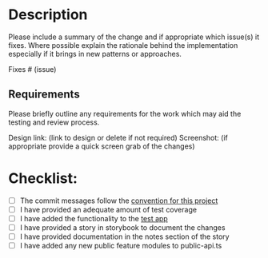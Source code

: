 # Description

Please include a summary of the change and if appropriate which issue(s) it fixes. Where possible explain the rationale behind the implementation especially if it brings in new patterns or approaches.

Fixes # (issue)

## Requirements

Please briefly outline any requirements for the work which may aid the testing and review process.

Design link: (link to design or delete if not required)
Screenshot: (if appropriate provide a quick screen grab of the changes)

# Checklist:

- [ ] The commit messages follow the [convention for this project](./blob/master/docs/CONTRIBUTING.md#conventional-commits)
- [ ] I have provided an adequate amount of test coverage
- [ ] I have added the functionality to the [test app](./blob/master/docs/CONTRIBUTING.md#build-test-application)
- [ ] I have provided a story in storybook to document the changes
- [ ] I have provided documentation in the notes section of the story
- [ ] I have added any new public feature modules to public-api.ts
